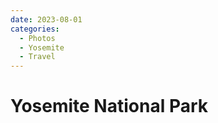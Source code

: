 ```yaml
---
date: 2023-08-01
categories:
  - Photos
  - Yosemite
  - Travel
---
```


# Yosemite National Park

<script async src="//www.instagram.com/embed.js"></script>

<blockquote class="instagram-media" data-instgrm-captioned
    data-instgrm-permalink="https://www.instagram.com/p/C1hZYZeLMu2/">
</blockquote>

<blockquote class="instagram-media" data-instgrm-captioned
    data-instgrm-permalink="https://www.instagram.com/p/C1hZcXzL_Yu/">
</blockquote>

<blockquote class="instagram-media" data-instgrm-captioned
    data-instgrm-permalink="https://www.instagram.com/p/C1hZepmL775/">
</blockquote>

<blockquote class="instagram-media" data-instgrm-captioned
    data-instgrm-permalink="https://www.instagram.com/p/C1k2JN7Pxkb/">
</blockquote>

<blockquote class="instagram-media" data-instgrm-captioned
    data-instgrm-permalink="https://www.instagram.com/p/C1k2UxSPPfo/">
</blockquote>

<blockquote class="instagram-media" data-instgrm-captioned
    data-instgrm-permalink="https://www.instagram.com/p/C1k2h_jvsov/">
</blockquote>

<blockquote class="instagram-media" data-instgrm-captioned
    data-instgrm-permalink="https://www.instagram.com/p/C1k2m8bP8AB/">
</blockquote>

<blockquote class="instagram-media" data-instgrm-captioned
    data-instgrm-permalink="https://www.instagram.com/p/C1k2si7PSKW/">
</blockquote>

<blockquote class="instagram-media" data-instgrm-captioned
    data-instgrm-permalink="https://www.instagram.com/p/C1k2ylEvQWS/">
</blockquote>

<blockquote class="instagram-media" data-instgrm-captioned
    data-instgrm-permalink="https://www.instagram.com/p/C1k25OmvsQ_/">
</blockquote>

<blockquote class="instagram-media" data-instgrm-captioned
    data-instgrm-permalink="https://www.instagram.com/p/C1k2-f8PrTR/">
</blockquote>

<blockquote class="instagram-media" data-instgrm-captioned
    data-instgrm-permalink="https://www.instagram.com/p/C1k3ChlvsOz/">
</blockquote>

<blockquote class="instagram-media" data-instgrm-captioned
    data-instgrm-permalink="https://www.instagram.com/p/C1k3MFTPc_N/">
</blockquote>

<blockquote class="instagram-media" data-instgrm-captioned
    data-instgrm-permalink="https://www.instagram.com/p/C1k3TwcvfZf/">
</blockquote>

<blockquote class="instagram-media" data-instgrm-captioned
    data-instgrm-permalink="https://www.instagram.com/p/C1k3X5_voMl/">
</blockquote>

<blockquote class="instagram-media" data-instgrm-captioned
    data-instgrm-permalink="https://www.instagram.com/p/C1k3erJvqvK/">
</blockquote>